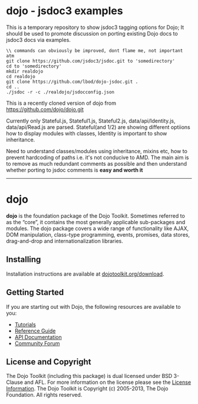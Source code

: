 # dojo - jsdoc3 examples
This is a temporary repository to show jsdoc3 tagging options for Dojo; It should be used to promote discussion on porting existing Dojo docs to jsdoc3 docs via examples.

```
\\ commands can obviously be improved, dont flame me, not important atm
git clone https://github.com/jsdoc3/jsdoc.git to 'somedirectory'
cd to 'somedirectory'
mkdir realdojo
cd realdojo
git clone https://github.com/lbod/dojo-jsdoc.git .
cd ..
./jsdoc -r -c ./realdojo/jsdocconfig.json
```

This is a recently cloned version of dojo from https://github.com/dojo/dojo.git

Currently only Stateful.js, Stateful1.js, Stateful2.js, data/api/Identity.js, data/api/Read.js are parsed.
Stateful(and 1/2) are showing different optiions how to display modules with classes, Identity is important to show inheritance.

Need to understand classes/modules using inheritance, mixins etc, how to prevent hardcoding of paths i.e. it's not conducive to AMD.
The main aim is to remove as much redundant comments as possible and then understand whether porting to jsdoc comments is __easy and worth it__

---

# dojo

**dojo** is the foundation package of the Dojo Toolkit. Sometimes referred to as the “core”, it contains the most
generally applicable sub-packages and modules. The dojo package covers a wide range of functionality like AJAX, DOM
manipulation, class-type programming, events, promises, data stores, drag-and-drop and internationalization libraries.

## Installing

Installation instructions are available at [dojotoolkit.org/download][download].

## Getting Started

If you are starting out with Dojo, the following resources are available to you:

* [Tutorials][]
* [Reference Guide][]
* [API Documentation][]
* [Community Forum][]

## License and Copyright

The Dojo Toolkit (including this package) is dual licensed under BSD 3-Clause and AFL.  For more information on the
license please see the [License Information][].  The Dojo Toolkit is Copyright (c) 2005-2013, The Dojo Foundation.  All
rights reserved.

[download]: http://dojotoolkit.org/download/
[Tutorials]: http://dojotoolkit.org/documentation/
[Reference Guide]: http://dojotoolkit.org/reference-guide/
[API Documentation]: http://dojotoolkit.org/api/
[Community Forum]: http://dojotoolkit.org/community/
[License Information]: http://dojotoolkit.org/license